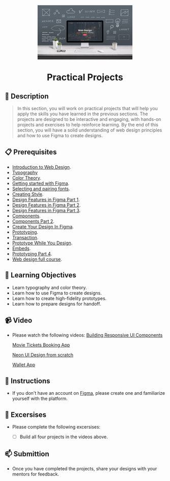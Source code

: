 <div align="center">
    <img src="../images/web-design.jpg" alt="Logo" height="170" align="center">
    <h1 align="center">Practical Projects</h1>
</div>

## 📝 Description
> In this section, you will work on practical projects that will help you apply the skills you have learned in the previous sections. The projects are designed to be interactive and engaging, with hands-on projects and exercises to help reinforce learning. By the end of this section, you will have a solid understanding of web design principles and how to use Figma to create designs.

## 📋 Prerequisites
- [Introduction to Web Design](./web-design/01_web-design-concepts.md).
- [Typography](./web-design/02_typography.md)
- [Color Theory](./web-design/04_color_theory.md).
- [Getting started with Figma](./web-design/03_getting_started_with_Figma.md).
- [Selecting and pairing fonts](./web-design/05_fonts_and_colors.md).
- [Creating Style](./web-design/06_Figma_styling.md).
- [Design Features in Figma Part 1](./web-design/08_design_features_in_figma_part_1.md).
- [Design Features in Figma Part 2](./web-design/09_design_features_in_figma_part_2.md).
- [Design Features in Figma Part 3](./web-design/10_design_features_in_figma_part_3.md).
- [Components](./web-design/12_Create_Your_Design_In_Figma_part_1.md).
- [Components Part 2](./web-design/13_Create_Your_Design_In_Figma_part_2.md).
- [Create Your Design In Figma](./web-design/15_Create_Your_Design_In_Figma_part_3.md).
- [Prototyping](./web-design/16_prototyping_part_1.md).
- [Transaction](./web-design/17_prototyping_part_2.md).
- [Prototype While You Design](./web-design/19_prototyping_part_3.md).
- [Embeds](./web-design/20_embeds.md).
- [Prototyping Part 4](./web-design/21_prototyping_part_4.md).
- [Web design full course](./web-design/22_web_design_full_course.md).

## 🎯 Learning Objectives
- Learn typography and color theory.
- Learn how to use Figma to create designs.
- Learn how to create high-fidelity prototypes.
- Learn how to prepare designs for handoff.

## 📹 Video

- Please watch the following videos:
    <a href="https://www.youtube.com/watch?v=oXDAmwEWlDc" target="_blank">
    Building Responsive UI Components</a>

    <a href="https://www.youtube.com/watch?v=Jo9yksmQRrk&list=PLwStLOWnW4dynv5J6mQGh-glcedsL-tq2" target="_blank">Movie Tickets Booking App</a>

    <a href="https://www.youtube.com/watch?v=lceG4iKNfEg&list=PLwStLOWnW4dynv5J6mQGh-glcedsL-tq2&index=4" target="_blank">
    Neon UI Design from scratch</a>

    <a href="https://www.youtube.com/watch?v=K0f2Lb5yGsk&list=PLwStLOWnW4dynv5J6mQGh-glcedsL-tq2&index=11" target="_blank">Wallet App</a>
    
## 🔧 Instructions
- If you don't have an account on [Figma](https://www.figma.com/), please create one and familiarize yourself with the platform.

## 🚀 Excersises
- Please complete the following excersises:
    - [ ] Build all four projects in the videos above.


## 📫 Submittion
- Once you have completed the projects, share your designs with your mentors for feedback.
